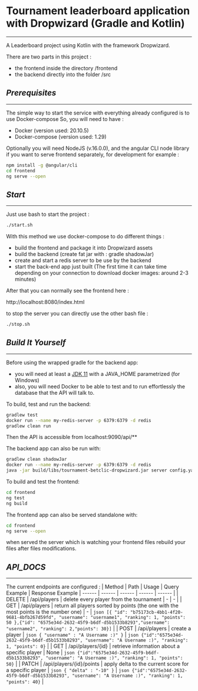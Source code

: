 # Tournament leaderboard application with Dropwizard (Gradle and Kotlin)
------------
A Leaderboard project using Kotlin with the framework Dropwizard. 

There are two parts in this project :
 * the frontend inside the directory /frontend
 * the backend directly into the folder /src

## _Prerequisites_
------------
The simple way to start the service with everything already configured is to use Docker-compose
So, you will need to have : 
 * Docker (version used: 20.10.5)
 * Docker-compose (version used: 1.29)

Optionally you will need NodeJS (v.16.0.0), and the angular CLI node library if you want to serve frontend separately, 
for development for example : 

```sh
npm install -g @angular/cli
cd frontend
ng serve --open
```

## _Start_
------------
Just use bash to start the project : 
```sh
./start.sh
```

With this method we use docker-compose to do different things : 
- build the frontend and package it into Dropwizard assets
- build the backend (create fat jar with : gradle shadowJar)
- create and start a redis server to be use by the backend
- start the back-end app just built
(The first time it can take time depending on your connection to download docker images: around 2-3 minutes)

After that you can normally see the frontend here : 

http://localhost:8080/index.html

to stop the server you can directly use the other bash file : 
```sh
./stop.sh
```

## _Build It Yourself_
------------
Before using the wrapped gradle for the backend app:
 - you will need at least a [JDK 11](https://www.oracle.com/ca-fr/java/technologies/javase-jdk11-downloads.html) with a JAVA_HOME parametrized (for Windows)
 - also, you will need Docker to be able to test and to run effortlessly the database that the API will talk to.

To build, test and run the backend:

```sh
gradlew test
docker run --name my-redis-server -p 6379:6379 -d redis
gradlew clean run
```
Then the API is accessible from localhost:9090/api/**

The backend app can also be run with:
```sh
gradlew clean shadowJar
docker run --name my-redis-server -p 6379:6379 -d redis
java -jar build/libs/tournament-betclic-dropwizard.jar server config.yaml
```

To build and test the frontend:
```sh
cd frontend
ng test
ng build
```

The frontend app can also be served standalone with:
```sh
cd frontend
ng serve --open
```
when served the server which is watching your frontend files rebuild your files after files modifications.


## _API_DOCS_
------------
The current endpoints are configured :
| Method | Path | Usage | Query Example | Response Example
| ------ | ------ | ------ | ------ |  ------ |
| DELETE | /api/players | delete every player from the tournament | - | - |
| GET | /api/players | return all players sorted by points (the one with the most points is the number one) | - | ```json [{ "id": "b75173cb-4bb1-4f20-9681-4bfb267d59fd", "username": "username1", "ranking": 1, "points": 50 },{"id": "6575e34d-2632-45f9-b6df-d5b1533b8293","username": "username2", "ranking": 2,"points": 30}]``` |
| POST | /api/players | create a player | ```json { "username" : "A Username :)" }``` | ```json {"id":"6575e34d-2632-45f9-b6df-d5b1533b8293", "username": "A Username :)", "ranking": 1, "points": 0}``` |
| GET | /api/players/{id} | retrieve information about a specific player | None | ```json {"id":"6575e34d-2632-45f9-b6df-d5b1533b8293", "username": "A Username :)", "ranking": 1, "points": 50}``` |
| PATCH | /api/players/{id}/points | apply delta to the current score for a specific player | ```json { "delta" : "-10" }``` | ```json {"id":"6575e34d-2632-45f9-b6df-d5b1533b8293", "username": "A Username :)", "ranking": 1, "points": 40}``` |




